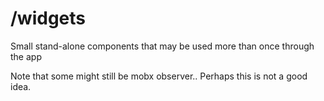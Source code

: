 # /widgets

Small stand-alone components that may be used more than once through the app

Note that some might still be mobx observer.. Perhaps this is not a good idea.
